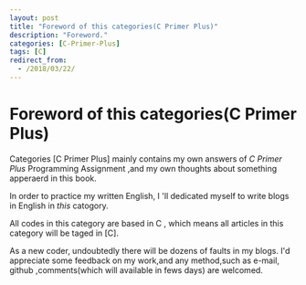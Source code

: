 ```yaml
---
layout: post
title: "Foreword of this categories(C Primer Plus)"
description: "Foreword."
categories: [C-Primer-Plus]
tags: [C]
redirect_from:
  - /2018/03/22/
---
```

# Foreword of this categories(C Primer Plus)

  Categories [C Primer Plus] mainly contains my own answers of *C Primer Plus* Programming Assignment ,and my own thoughts about
something apperaerd in this book.

  In order to practice my written English, I 'll dedicated myself to write blogs in English in *this* catogory.
    
  All codes in this category are based in C , which means all articles in this category will be taged in [C].
    
  As a new coder, undoubtedly there will be dozens of faults in my blogs. I'd appreciate some feedback on my work,and any method,such as e-mail, github ,comments(which will available in fews days) are welcomed.
